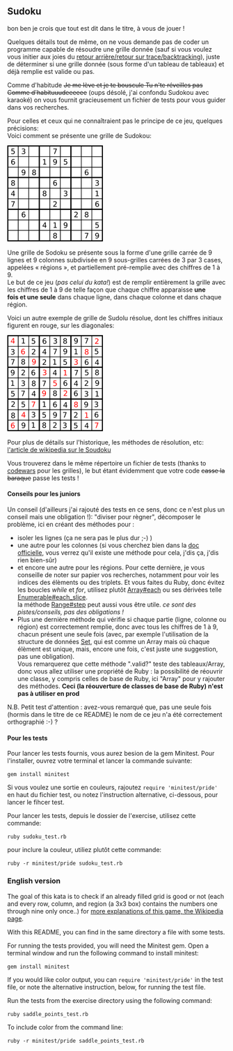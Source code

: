 ## Sudoku

bon ben je crois que tout est dit dans le titre, à vous de jouer !

Quelques détails tout de même, on ne vous demande pas de coder un programme capable de résoudre une grille donnée (sauf si
vous voulez vous initier aux joies du [retour arrière/retour sur trace/backtracking](https://fr.wikipedia.org/wiki/Retour_sur_trace)),
 juste de déterminer si une grille donnée (sous forme d'un tableau de tableaux) et déjà remplie est valide ou pas.  
 
Comme d'habitude ~~Je me lève et je te bouscule
                   Tu n'te réveilles pas
                   Comme d'habituuudeeeeee~~ (oups désolé, j'ai confondu Sudokou avec karaoké) on vous fournit gracieusement un fichier de tests pour vous
 guider dans vos recherches.


Pour celles et ceux qui ne connaîtraient pas le principe de ce jeu, quelques précisions:  
Voici comment se présente une grille de Sudokou:  

![grille de Sudoku](220px-Sudoku-by-L2G-20050714.svg.png)

Une grille de Sodoku se présente sous la forme d'une grille carrée de 9 lignes et 9 colonnes subdivisée en 9 sous-grilles carrées 
de 3 par 3 cases, appelées « régions », et partiellement pré-remplie avec des chiffres de 1 à 9.  
Le but de ce jeu (*pas celui du kata!*) est de remplir entièrement la grille avec les chiffres de 1 à 9 de telle façon que chaque chiffre apparaisse **une  
fois et une seule** dans chaque ligne, dans chaque colonne et dans chaque région.

Voici un autre exemple de grille de Sudolu résolue, dont les chiffres initiaux figurent en rouge, sur les diagonales:  

![Exemple de grille résolue](220px-Diagonal-Sudoku-by-Skratt.svg.png)

Pour plus de détails sur l'historique, les méthodes de résolution, etc: [l'article de wikipedia sur le Soudoku](https://fr.wikipedia.org/wiki/Sudoku)
 
Vous trouverez dans le même répertoire un fichier de tests (thanks to [codewars](https://www.codewars.com/) pour les grilles),
 le but étant évidemment que votre code ~~casse la baraque~~ passe les tests !

#### Conseils pour les juniors
Un conseil (d'ailleurs j'ai rajouté des tests en ce sens, donc ce n'est plus un conseil mais une obligation !): 
"diviser pour règner", décomposer le problème, ici en créant des méthodes pour :
 * isoler les lignes (ça ne sera pas le plus 
dur ;-) )
 * une autre pour les colonnes (si vous cherchez bien dans la [doc officielle](https://ruby-doc.org/core-2.6.5/Array.html), 
vous verrez qu'il existe une méthode pour cela, j'dis ça, j'dis rien bien-sûr)
 * et encore une autre pour les régions. Pour cette dernière, je vous conseille de noter sur papier vos recherches, 
 notamment pour voir les indices des élèments ou des triplets. Et vous faites du Ruby, donc évitez les boucles *while* et
 *for*, utilisez plutôt [Array#each](https://ruby-doc.org/core-2.6.5/Array.html#method-i-each) ou ses dérivées telle [Enumerable#each_slice](https://ruby-doc.org/core-2.6.5/Enumerable.html#method-i-each_slice).  
 la méthode [Range#step](https://ruby-doc.org/core-2.6.5/Range.html#method-i-step) peut aussi vous être utile. *ce sont des pistes/conseils, pas des obligations !*
 * Plus une dernière méthode qui vérifie si chaque partie (ligne, colonne ou région) est correctement remplie, donc avec 
tous les chiffres de 1 à 9, chacun présent une seule fois (avec, par exemple l'utilisation de la structure de données [Set](https://ruby-doc.org/stdlib-2.6.5/libdoc/set/rdoc/Set.html), 
qui est comme un Array mais où chaque élèment est unique, mais, encore une fois, c'est juste une suggestion, pas une obligation).  
Vous remarquerez que cette méthode ".valid?" teste des tableaux/Array, 
donc vous allez utiliser une propriété de Ruby : la possibilité de réouvrir une classe, y compris celles de base de Ruby, 
ici "Array" pour y rajouter des méthodes. **Ceci (la réouverture de classes de base de Ruby) n'est pas à utiliser en prod**

N.B. Petit test d'attention : avez-vous remarqué que, pas une seule fois (hormis dans le titre de ce README) le nom de 
ce jeu n'a été correctement orthographié :-) ?

#### Pour les tests
Pour lancer les tests fournis, vous aurez besion de la gem Minitest. Pour l'installer, ouvrez votre terminal
et lancer la commande suivante:

    gem install minitest

Si vous voulez une sortie  en couleurs, rajoutez `require 'minitest/pride'` en haut du fichier test, ou notez l'instruction
 alternative, ci-dessous, pour lancer le fihcer test.

Pour lancer les tests, depuis le dossier de l'exercise, utilisez cette commande:

    ruby sudoku_test.rb

pour inclure la couleur, utiliez plutôt cette commande:

    ruby -r minitest/pride sudoku_test.rb


### English version

The goal of this kata is to check if an already filled grid is good or not (each and every row, column, and region (a 3x3 
box) contains the numbers one through nine only once..) for [more explanations of this game, the Wikipedia page](https://en.wikipedia.org/wiki/Sudoku).

With this README, you can find in the same directory a file with some tests.

For running the tests provided, you will need the Minitest gem. Open a
terminal window and run the following command to install minitest:

    gem install minitest

If you would like color output, you can `require 'minitest/pride'` in
the test file, or note the alternative instruction, below, for running
the test file.

Run the tests from the exercise directory using the following command:

    ruby saddle_points_test.rb

To include color from the command line:

    ruby -r minitest/pride saddle_points_test.rb

